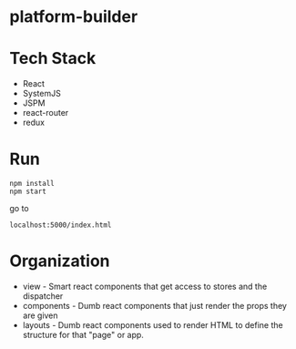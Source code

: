 # platform-builder

# Tech Stack
* React
* SystemJS
* JSPM
* react-router
* redux

# Run

``` 
npm install
npm start 
```

go to

```localhost:5000/index.html```

# Organization

* view - Smart react components that get access to stores and the dispatcher
* components - Dumb react components that just render the props they are given
* layouts - Dumb react components used to render HTML to define the structure for that "page" or app.